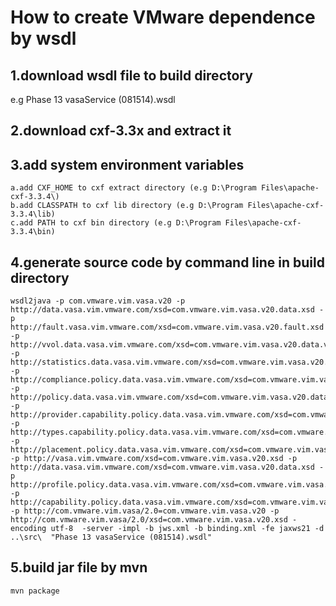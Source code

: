 # How to create VMware dependence by wsdl
## 1.download wsdl file to build directory 
e.g Phase 13 vasaService (081514).wsdl
## 2.download cxf-3.3x and extract it
## 3.add system environment variables
	a.add CXF_HOME to cxf extract directory (e.g D:\Program Files\apache-cxf-3.3.4\)
	b.add CLASSPATH to cxf lib directory (e.g D:\Program Files\apache-cxf-3.3.4\lib)
	c.add PATH to cxf bin directory (e.g D:\Program Files\apache-cxf-3.3.4\bin)
## 4.generate source code by command line in build directory
	wsdl2java -p com.vmware.vim.vasa.v20 -p http://data.vasa.vim.vmware.com/xsd=com.vmware.vim.vasa.v20.data.xsd -p http://fault.vasa.vim.vmware.com/xsd=com.vmware.vim.vasa.v20.fault.xsd -p http://vvol.data.vasa.vim.vmware.com/xsd=com.vmware.vim.vasa.v20.data.vvol.xsd -p http://statistics.data.vasa.vim.vmware.com/xsd=com.vmware.vim.vasa.v20.data.statistics.xsd -p http://compliance.policy.data.vasa.vim.vmware.com/xsd=com.vmware.vim.vasa.v20.data.policy.compliance.xsd -p http://policy.data.vasa.vim.vmware.com/xsd=com.vmware.vim.vasa.v20.data.policy.xsd -p http://provider.capability.policy.data.vasa.vim.vmware.com/xsd=com.vmware.vim.vasa.v20.data.policy.capability.provider.xsd -p http://types.capability.policy.data.vasa.vim.vmware.com/xsd=com.vmware.vim.vasa.v20.data.policy.capability.types.xsd -p http://placement.policy.data.vasa.vim.vmware.com/xsd=com.vmware.vim.vasa.v20.data.policy.placement.xsd -p http://vasa.vim.vmware.com/xsd=com.vmware.vim.vasa.v20.xsd -p http://data.vasa.vim.vmware.com/xsd=com.vmware.vim.vasa.v20.data.xsd -p http://profile.policy.data.vasa.vim.vmware.com/xsd=com.vmware.vim.vasa.v20.data.policy.profile.xsd -p http://capability.policy.data.vasa.vim.vmware.com/xsd=com.vmware.vim.vasa.v20.data.policy.capability.xsd -p http://com.vmware.vim.vasa/2.0=com.vmware.vim.vasa.v20 -p http://com.vmware.vim.vasa/2.0/xsd=com.vmware.vim.vasa.v20.xsd -encoding utf-8  -server -impl -b jws.xml -b binding.xml -fe jaxws21 -d ..\src\  "Phase 13 vasaService (081514).wsdl"
## 5.build jar file by mvn
	mvn package
